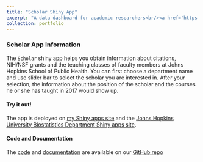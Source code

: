 ```yaml
---
title: "Scholar Shiny App"
excerpt: "A data dashboard for academic researchers<br/><a href='https://jhubiostatistics.shinyapps.io/scholr/'><img src='/images/scholar.png'></a>"
collection: portfolio
---
```


### Scholar App Information
The `Scholar` shiny app helps you obtain information about citations, NIH/NSF grants and the teaching classes of faculty members at Johns Hopkins School of Public Health. You can first choose a department name and use slider bar to select the scholar you are interested in. After your selection, the information about the position of the scholar and the courses he or she has taught in 2017 would show up.

#### Try it out!
The app is deployed on [my Shiny apps site](https://marskar.shinyapps.io/scholar/) and the [Johns Hopkins University Biostatistics Department Shiny apps site](https://jhubiostatistics.shinyapps.io/scholr/).

#### Code and Documentation
The [code](https://github.com/adv-datasci/scholar/code) and [documentation](https://github.com/adv-datasci/scholar/md) are available on our [GitHub repo](](https://github.com/adv-datasci/scholar))

